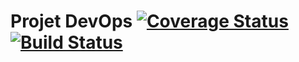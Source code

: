 # Projet DevOps [![Coverage Status](https://coveralls.io/repos/github/TheSpyGeek/DevOps_Project/badge.svg?branch=master)](https://coveralls.io/github/TheSpyGeek/DevOps_Project?branch=master) [![Build Status](https://travis-ci.com/TheSpyGeek/DevOps_Project.svg?token=AmtD253suzrd44ZDSspK&branch=master)](https://travis-ci.com/TheSpyGeek/DevOps_Project)

